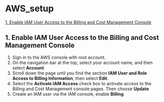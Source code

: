 # AWS_setup

[1. Enable IAM User Access to the Billing and Cost Management Console](#1-enable-iam-user-access-to-the-billing-and-cost-management-console)

## 1. Enable IAM User Access to the Billing and Cost Management Console

1. Sign in to the AWS console with root account.
2. On the navigation bar at the top, select your account name, and then select __Account__.
3. Scroll down the page until you find the section __IAM User and Role Access to Billing Information__, then select __Edit__.
4. Select the __Activate IAM Access__ check box to activate access to the Billing and Cost Management console pages. Then choose __Update__
5. Create an IAM user via the IAM console, enable __Billing__
